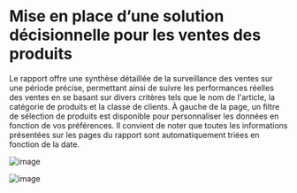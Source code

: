 # Mise en place d’une solution décisionnelle pour les ventes des produits

Le rapport offre une synthèse détaillée de la surveillance des ventes sur une période précise, permettant ainsi de suivre les performances réelles des ventes en se basant sur divers critères tels que le nom de l'article, 
la catégorie de produits et la classe de clients. À gauche de la page, un filtre de sélection de produits est disponible pour personnaliser les données en fonction de vos préférences. Il convient de noter que toutes les 
informations présentées sur les pages du rapport sont automatiquement triées en fonction de la date.


![image](https://github.com/Musta1Pha/SalesDashboard_BI/assets/91842692/f6e04c83-3fb5-45df-88bc-e42abdf8304a)



![image](https://github.com/Musta1Pha/SalesDashboard_BI/assets/91842692/e80067b0-6a00-4b01-b644-1e0654a0c57b)
